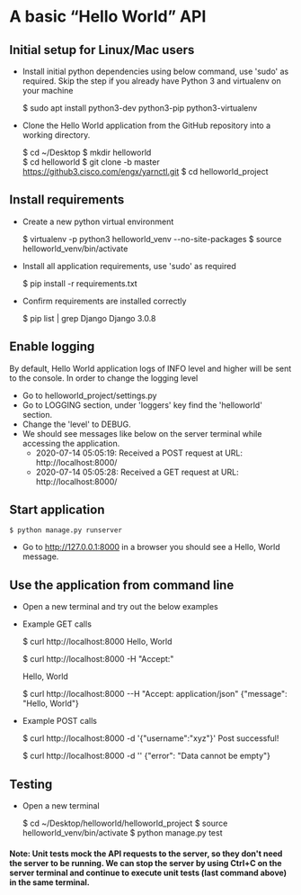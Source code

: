 # A basic “Hello World” API

## Initial setup for Linux/Mac users
- Install initial python dependencies using below command, use 'sudo' as required. Skip the step
 if you already have Python 3 and virtualenv on your machine


    $ sudo apt install python3-dev python3-pip python3-virtualenv

- Clone the Hello World application from the GitHub repository into a working directory. 


    $ cd ~/Desktop
    $ mkdir helloworld    
    $ cd helloworld
    $ git clone -b master https://github3.cisco.com/engx/yarnctl.git 
    $ cd helloworld_project

## Install requirements
- Create a new python virtual environment


    $ virtualenv -p python3 helloworld_venv --no-site-packages
    $ source helloworld_venv/bin/activate
    
- Install all application requirements, use 'sudo' as required
    
    
    $ pip install -r requirements.txt

- Confirm requirements are installed correctly


    $ pip list | grep Django
    Django     3.0.8

## Enable logging
By default, Hello World application logs of INFO level and higher will be sent to the console. In 
order to change the logging level 
- Go to helloworld_project/settings.py
- Go to LOGGING section, under 'loggers' key find the 'helloworld' section. 
- Change the 'level' to DEBUG.
- We should see messages like below on the server terminal while accessing the application.
    - 2020-07-14 05:05:19: Received a POST request at URL: http://localhost:8000/
    - 2020-07-14 05:05:28: Received a GET request at URL: http://localhost:8000/

## Start application


    $ python manage.py runserver
    
- Go to http://127.0.0.1:8000 in a browser you should see a Hello, World message.

## Use the application from command line
- Open a new terminal and try out the below examples
- Example GET calls


    $ curl http://localhost:8000
    Hello, World
    
    $ curl http://localhost:8000 -H "Accept:"
    <p>Hello, World</p>
    
    $ curl http://localhost:8000 --H "Accept: application/json"
    {"message": "Hello, World"}

- Example POST calls


    $ curl http://localhost:8000 -d '{"username":"xyz"}'
    Post successful!
    
    $ curl http://localhost:8000 -d ''
    {"error": "Data cannot be empty"}


## Testing
- Open a new terminal
     
     
     $ cd ~/Desktop/helloworld/helloworld_project
     $ source helloworld_venv/bin/activate
     $ python manage.py test 
     
#### Note: Unit tests mock the API requests to the server, so they don't need the server to be running. We can stop the server by using Ctrl+C on the server terminal and continue to execute unit tests (last command above) in the same terminal.



